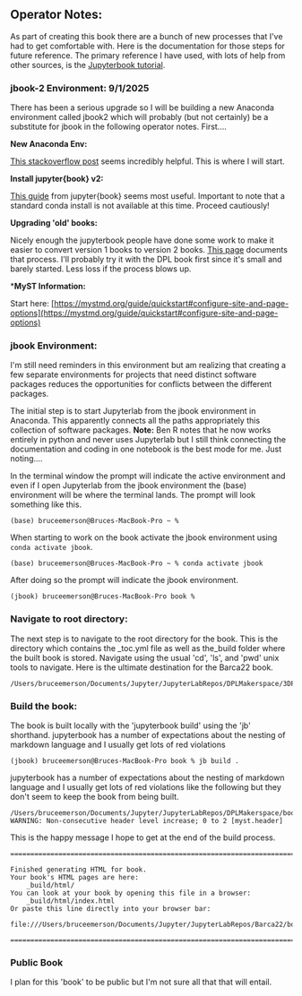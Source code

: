 ## Operator Notes:

As part of creating this book there are a bunch of new processes that I've had to get comfortable with. Here is the documentation for those steps for future reference. The primary reference I have used, with  lots of help from other sources, is the [Jupyterbook tutorial](https://jupyterbook.org/start/your-first-book.html).

### jbook-2 Environment: 9/1/2025

There has been a serious upgrade so I will be building a new Anaconda environment called jbook2 which will probably (but not certainly) be a substitute for jbook in the following operator notes. First....

**New Anaconda Env:**

[This stackoverflow post](https://stackoverflow.com/questions/41060382/using-pip-to-install-packages-to-an-anaconda-environment) seems incredibly helpful. This is where I will start.

**Install jupyter{book} v2:**

[This guide](https://next.jupyterbook.org/start/install/) from jupyter{book} seems most useful. Important to note that a standard conda install is not available at this time. Proceed cautiously!

**Upgrading 'old' books:**

Nicely enough the jupyterbook people have done some work to make it easier to convert version 1 books to version 2 books. [This page](https://next.jupyterbook.org/upgrade/) documents that process. I'll probably try it with the DPL book first since it's small and barely started. Less loss if the process blows up.

***MyST Information:**   

Start here: [https://mystmd.org/guide/quickstart#configure-site-and-page-options](https://mystmd.org/guide/quickstart#configure-site-and-page-options)

### jbook Environment:

I'm still need reminders in this environment but am realizing that creating a few separate environments for projects that need distinct software packages reduces the opportunities for conflicts between the different packages. 

The initial step is to start Jupyterlab from the jbook environment in Anaconda. This apparently connects all the paths appropriately this collection of software packages. **Note:** Ben R notes that he now works entirely in python and never uses Jupyterlab but I still think connecting the documentation and coding in one notebook is the best mode for me. Just noting....

In the terminal window the prompt will indicate the active environment and even if I open Jupyterlab from the jbook environment the (base) environment will be where the terminal lands. The prompt will look something like this.

```
(base) bruceemerson@Bruces-MacBook-Pro ~ %
```

When starting to work on the book activate the jbook environment using ``` conda activate jbook```.
```
(base) bruceemerson@Bruces-MacBook-Pro ~ % conda activate jbook
```
After doing so the prompt will indicate the jbook environment.
```
(jbook) bruceemerson@Bruces-MacBook-Pro book % 
```

### Navigate to root directory:

The next step is to navigate to the root directory for the book. This is the directory which contains the \_toc.yml file as well as the\_build folder where the built book is stored. Navigate using the usual 'cd', 'ls', and 'pwd' unix tools to navigate. Here is the ultimate destination for the Barca22 book.
```
/Users/bruceemerson/Documents/Jupyter/JupyterLabRepos/DPLMakerspace/3DPrinterBasics
```
### Build the book:

The book is built locally with the 'jupyterbook build' using the 'jb' shorthand. jupyterbook has a number of expectations about the nesting of markdown language and I usually get lots of red violations
```
(jbook) bruceemerson@Bruces-MacBook-Pro book % jb build .
```
jupyterbook has a number of expectations about the nesting of markdown language and I usually get lots of red violations like the following but they don't seem to keep the book from being built.
```
/Users/bruceemerson/Documents/Jupyter/JupyterLabRepos/DPLMakerspace/book/barcaSAE/Schedule.md:1: WARNING: Non-consecutive header level increase; 0 to 2 [myst.header]
```
This is the happy message I hope to get at the end of the build process.
```
===============================================================================

Finished generating HTML for book.
Your book's HTML pages are here:
    _build/html/
You can look at your book by opening this file in a browser:
    _build/html/index.html
Or paste this line directly into your browser bar:
    file:///Users/bruceemerson/Documents/Jupyter/JupyterLabRepos/Barca22/book/_build/html/index.html            

===============================================================================
```

### Public Book

I plan for this 'book' to be public but I'm not sure all that that will entail. 
